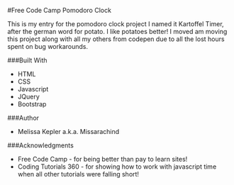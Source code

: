 #Free Code Camp Pomodoro Clock

This is my entry for the pomodoro clock project
I named it Kartoffel Timer, after the german word for potato. I like potatoes better!
I moved am moving this project along with all my others from codepen due to all the lost hours spent on bug workarounds.

###Built With
+  HTML  
+  CSS  
+  Javascript  
+  JQuery  
+  Bootstrap  

###Author
+  Melissa Kepler a.k.a. Missarachind  

###Acknowledgments
+  Free Code Camp - for being better than pay to learn sites!  
+  Coding Tutorials 360 - for showing how to work with javascript time when all other tutorials were falling short!  


